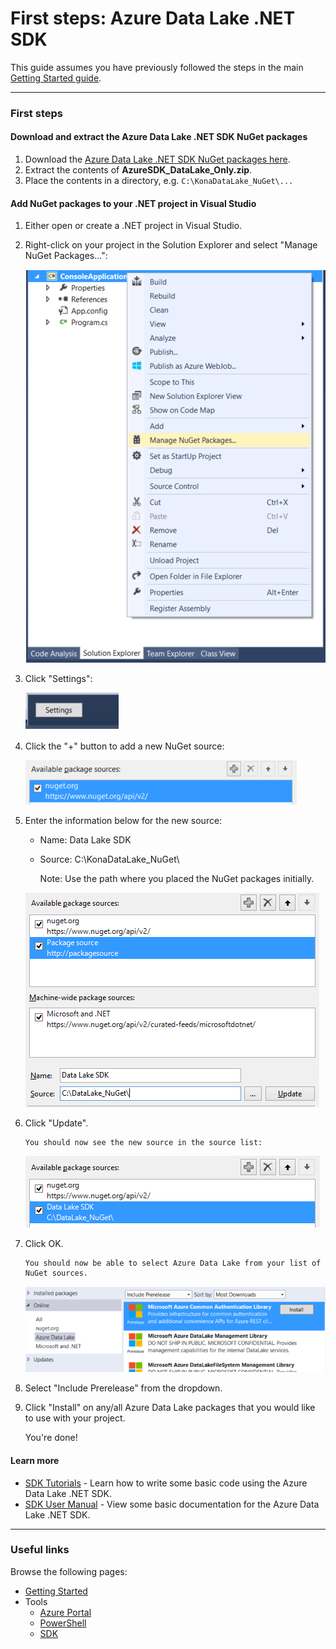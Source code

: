 # First steps: Azure Data Lake .NET SDK

This guide assumes you have previously followed the steps in the main [Getting Started guide](../GettingStarted.md).

------------

### First steps

#### Download and extract the Azure Data Lake .NET SDK NuGet packages
1. Download the [Azure Data Lake .NET SDK NuGet packages here](https://github.com/MicrosoftBigData/AzureDataLake/releases/download/PowerShellSDK/AzureSDK_DataLake_Only.zip).
1. Extract the contents of **AzureSDK_DataLake_Only.zip**.
1. Place the contents in a directory, e.g. ``C:\KonaDataLake_NuGet\...``

#### Add NuGet packages to your .NET project in Visual Studio
1. Either open or create a .NET project in Visual Studio.

1. Right-click on your project in the Solution Explorer and select "Manage NuGet Packages...":

    ![](img/firststeps_managenugetpackages.png)

1. Click "Settings":

    ![](img/firststeps_settings.png)

1. Click the "+" button to add a new NuGet source:

    ![](img/firststeps_settings_plus.png)

1. Enter the information below for the new source:

    * Name: Data Lake SDK
    * Source: C:\KonaDataLake_NuGet\

        Note: Use the path where you placed the NuGet packages initially.

    ![](img/firststeps_settings_enterinfo.png)

1. Click "Update".
 
       You should now see the new source in the source list:
    
    ![](img/firststeps_settings_updated.png)

1. Click OK.
    
       You should now be able to select Azure Data Lake from your list of NuGet sources.
    
    ![](img/firststeps_manage_list.png)

1. Select "Include Prerelease" from the dropdown.

1. Click "Install" on any/all Azure Data Lake packages that you would like to use with your project.

    You're done!

#### Learn more
* [SDK Tutorials](Tutorials.md) - Learn how to write some basic code using the Azure Data Lake .NET SDK.
* [SDK User Manual](UserManual.md) - View some basic documentation for the Azure Data Lake .NET SDK.

------------

### Useful links

Browse the following pages:

* [Getting Started](../GettingStarted.md)
* Tools
    * [Azure Portal](../AzurePortal/FirstSteps.md)
    * [PowerShell](../PowerShell/FirstSteps.md)
    * [SDK](../SDK/FirstSteps.md)
